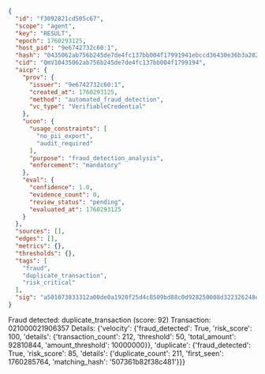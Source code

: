 ```json
{
  "id": "f3092821cd505c67",
  "scope": "agent",
  "key": "RESULT",
  "epoch": 1760293125,
  "host_pid": "9e6742732c60:1",
  "hash": "0435062ab756b245de7de4fc137bb004f17991941ebccd36430e36b3a2821b04",
  "cid": "QmV10435062ab756b245de7de4fc137bb004f1799194",
  "aicp": {
    "prov": {
      "issuer": "9e6742732c60:1",
      "created_at": 1760293125,
      "method": "automated_fraud_detection",
      "vc_type": "VerifiableCredential"
    },
    "ucon": {
      "usage_constraints": [
        "no_pii_export",
        "audit_required"
      ],
      "purpose": "fraud_detection_analysis",
      "enforcement": "mandatory"
    },
    "eval": {
      "confidence": 1.0,
      "evidence_count": 0,
      "review_status": "pending",
      "evaluated_at": 1760293125
    }
  },
  "sources": [],
  "edges": [],
  "metrics": {},
  "thresholds": {},
  "tags": [
    "fraud",
    "duplicate_transaction",
    "risk_critical"
  ],
  "sig": "a501073833312a00de0a1920f25d4c8509bd88c0d928250008d322326248e97f"
}
```

Fraud detected: duplicate_transaction (score: 92)
Transaction: 021000021906357
Details: {'velocity': {'fraud_detected': True, 'risk_score': 100, 'details': {'transaction_count': 212, 'threshold': 50, 'total_amount': 92810844, 'amount_threshold': 10000000}}, 'duplicate': {'fraud_detected': True, 'risk_score': 85, 'details': {'duplicate_count': 211, 'first_seen': 1760285764, 'matching_hash': '507361b82f38c481'}}}
